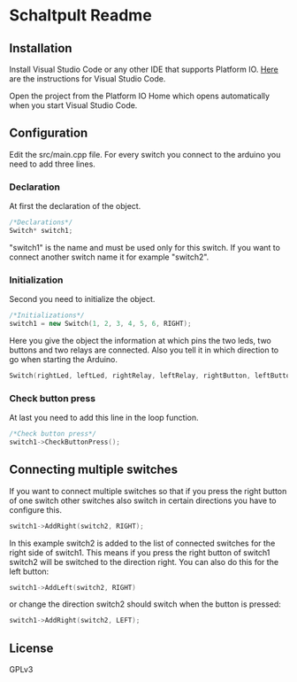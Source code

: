# Schaltpult Readme

## Installation
Install Visual Studio Code or any other IDE that supports Platform IO.
[Here](https://platformio.org/install/ide?install=vscode) are the instructions for Visual Studio Code.

Open the project from the Platform IO Home which opens automatically when you start Visual Studio Code.

## Configuration
Edit the src/main.cpp file.
For every switch you connect to the arduino you need to add three lines.

### Declaration
At first the declaration of the object.
```C++
/*Declarations*/
Switch* switch1;
```
"switch1" is the name and must be used only for this switch. If you want to connect another switch name it for example "switch2".

### Initialization
Second you need to initialize the object.
```C++
/*Initializations*/
switch1 = new Switch(1, 2, 3, 4, 5, 6, RIGHT);
```
Here you give the object the information at which pins the two leds, two buttons and two relays are connected. Also you tell it in which direction to go when starting the Arduino.
```C++
Switch(rightLed, leftLed, rightRelay, leftRelay, rightButton, leftButton, defaultDirection);
```

### Check button press
At last you need to add this line in the loop function.
```C++
/*Check button press*/
switch1->CheckButtonPress();
```

## Connecting multiple switches
If you want to connect multiple switches so that if you press the right button of one switch other switches also switch in certain directions you have to configure this.
```C++
switch1->AddRight(switch2, RIGHT);
```
In this example switch2 is added to the list of connected switches for the right side of switch1.
This means if you press the right button of switch1 switch2 will be switched to the direction right.
You can also do this for the left button:
```C++
switch1->AddLeft(switch2, RIGHT)
```
or change the direction switch2 should switch when the button is pressed:
```C++
switch1->AddRight(switch2, LEFT);
```

## License
GPLv3